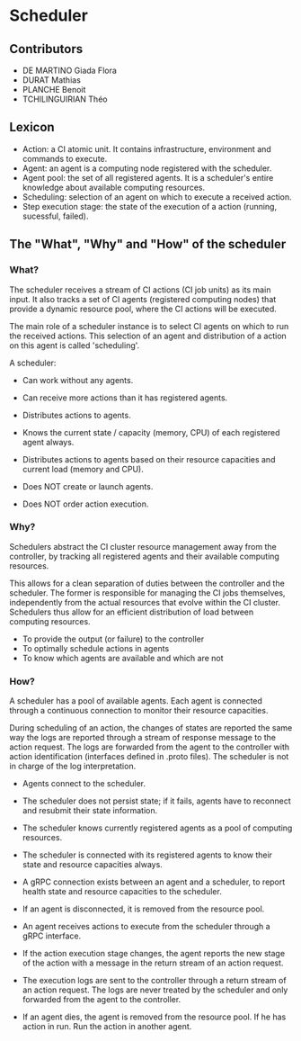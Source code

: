 # Scheduler

## Contributors

- DE MARTINO Giada Flora
- DURAT Mathias
- PLANCHE Benoit
- TCHILINGUIRIAN Théo

## Lexicon

- Action: a CI atomic unit. It contains infrastructure, environment and commands to execute.
- Agent: an agent is a computing node registered with the scheduler.
- Agent pool: the set of all registered agents. It is a scheduler's entire knowledge about available computing resources.
- Scheduling: selection of an agent on which to execute a received action.
- Step execution stage: the state of the execution of a action (running, sucessful, failed).

## The "What", "Why" and "How" of the scheduler

### What?

The scheduler receives a stream of CI actions (CI job units) as its main input. It also tracks a set of CI agents (registered computing nodes) that provide a dynamic resource pool, where the CI actions will be executed.

The main role of a scheduler instance is to select CI agents on which to run the received actions. This selection of an agent and distribution of a action on this agent is called 'scheduling'.

A scheduler:

- Can work without any agents.
- Can receive more actions than it has registered agents.
- Distributes actions to agents.
- Knows the current state / capacity (memory, CPU) of each registered agent always.
- Distributes actions to agents based on their resource capacities and current load (memory and CPU).

- Does NOT create or launch agents.
- Does NOT order action execution.

### Why?

Schedulers abstract the CI cluster resource management away from the controller, by tracking all registered agents and their available computing resources.

This allows for a clean separation of duties between the controller and the scheduler. The former is responsible for managing the CI jobs themselves, independently from the actual resources that evolve within the CI cluster.  
Schedulers thus allow for an efficient distribution of load between computing resources.

- To provide the output (or failure) to the controller
- To optimally schedule actions in agents
- To know which agents are available and which are not

### How?

A scheduler has a pool of available agents. Each agent is connected through a continuous connection to monitor their resource capacities.

During scheduling of an action, the changes of states are reported the same way the logs are reported through a stream of response message to the action request. The logs are forwarded from the agent to the controller with action identification (interfaces defined in .proto files). The scheduler is not in charge of the log interpretation.

- Agents connect to the scheduler.
- The scheduler does not persist state; if it fails, agents have to reconnect and resubmit their state information.

- The scheduler knows currently registered agents as a pool of computing resources.
- The scheduler is connected with its registered agents to know their state and resource capacities always.
- A gRPC connection exists between an agent and a scheduler, to report health state and resource capacities to the scheduler.
- If an agent is disconnected, it is removed from the resource pool.

- An agent receives actions to execute from the scheduler through a gRPC interface.
- If the action execution stage changes, the agent reports the new stage of the action with a message in the return stream of an action request.
- The execution logs are sent to the controller through a return stream of an action request. The logs are never treated by the scheduler and only forwarded from the agent to the controller.
- If an agent dies, the agent is removed from the resource pool. If he has action in run. Run the action in another agent.
